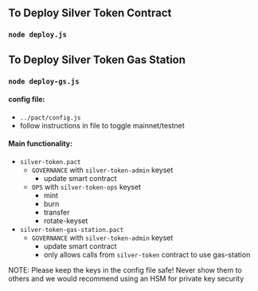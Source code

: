 
## To Deploy Silver Token Contract

### `node deploy.js`

## To Deploy Silver Token Gas Station

### `node deploy-gs.js`


#### config file:
- `../pact/config.js`
- follow instructions in file to toggle mainnet/testnet

#### Main functionality:
- `silver-token.pact`
  - `GOVERNANCE` with `silver-token-admin` keyset
    - update smart contract
  - `OPS` with `silver-token-ops` keyset
    - mint
    - burn
    - transfer
    - rotate-keyset
- `silver-token-gas-station.pact`
  - `GOVERNANCE` with `silver-token-admin` keyset
    - update smart contract
    - only allows calls from `silver-token` contract to use gas-station


NOTE: Please keep the keys in the config file safe! Never show them to others and we would recommend using an HSM for private key security
